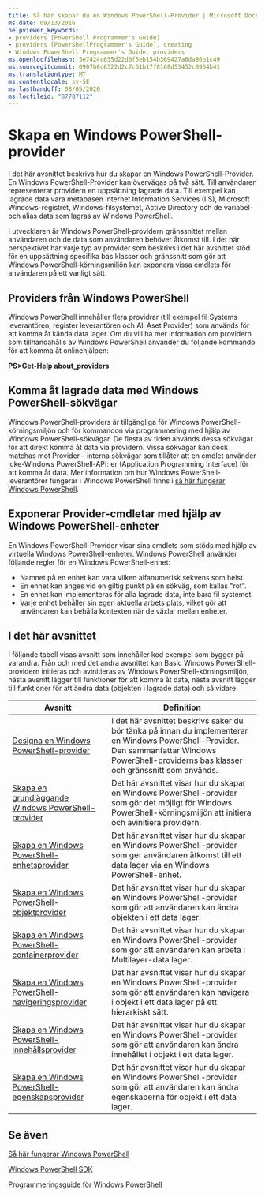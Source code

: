 ```yaml
---
title: Så här skapar du en Windows PowerShell-Provider | Microsoft Docs
ms.date: 09/13/2016
helpviewer_keywords:
- providers [PowerShell Programmer's Guide]
- providers [PowerShellProgrammer's Guide], creating
- Windows PowerShell Programmer's Guide, providers
ms.openlocfilehash: 5e7424c035d22d0f5eb154b369427a6da80b1c49
ms.sourcegitcommit: 0907b8c6322d2c7c61b17f8168d53452c8964b41
ms.translationtype: MT
ms.contentlocale: sv-SE
ms.lasthandoff: 08/05/2020
ms.locfileid: "87787112"
---
```

# <a name="how-to-create-a-windows-powershell-provider"></a>Skapa en Windows PowerShell-provider

I det här avsnittet beskrivs hur du skapar en Windows PowerShell-Provider. En Windows PowerShell-Provider kan övervägas på två sätt. Till användaren representerar providern en uppsättning lagrade data. Till exempel kan lagrade data vara metabasen Internet Information Services (IIS), Microsoft Windows-registret, Windows-filsystemet, Active Directory och de variabel-och alias data som lagras av Windows PowerShell.

I utvecklaren är Windows PowerShell-providern gränssnittet mellan användaren och de data som användaren behöver åtkomst till. I det här perspektivet har varje typ av provider som beskrivs i det här avsnittet stöd för en uppsättning specifika bas klasser och gränssnitt som gör att Windows PowerShell-körningsmiljön kan exponera vissa cmdlets för användaren på ett vanligt sätt.

## <a name="providers-provided-by-windows-powershell"></a>Providers från Windows PowerShell

Windows PowerShell innehåller flera providrar (till exempel fil Systems leverantören, register leverantören och Ali Aset Provider) som används för att komma åt kända data lager. Om du vill ha mer information om providern som tillhandahålls av Windows PowerShell använder du följande kommando för att komma åt onlinehjälpen:

**PS>Get-Help about_providers**

## <a name="accessing-the-stored-data-using-windows-powershell-paths"></a>Komma åt lagrade data med Windows PowerShell-sökvägar

Windows PowerShell-providers är tillgängliga för Windows PowerShell-körningsmiljön och för kommandon via programmering med hjälp av Windows PowerShell-sökvägar. De flesta av tiden används dessa sökvägar för att direkt komma åt data via providern. Vissa sökvägar kan dock matchas mot Provider – interna sökvägar som tillåter att en cmdlet använder icke-Windows PowerShell-API: er (Application Programming Interface) för att komma åt data. Mer information om hur Windows PowerShell-leverantörer fungerar i Windows PowerShell finns i [så här fungerar Windows PowerShell](/previous-versions/ms714658(v=vs.85)).

## <a name="exposing-provider-cmdlets-using-windows-powershell-drives"></a>Exponerar Provider-cmdletar med hjälp av Windows PowerShell-enheter

En Windows PowerShell-Provider visar sina cmdlets som stöds med hjälp av virtuella Windows PowerShell-enheter.
Windows PowerShell använder följande regler för en Windows PowerShell-enhet:

- Namnet på en enhet kan vara vilken alfanumerisk sekvens som helst.
- En enhet kan anges vid en giltig punkt på en sökväg, som kallas "rot".
- En enhet kan implementeras för alla lagrade data, inte bara fil systemet.
- Varje enhet behåller sin egen aktuella arbets plats, vilket gör att användaren kan behålla kontexten när de växlar mellan enheter.

## <a name="in-this-section"></a>I det här avsnittet

I följande tabell visas avsnitt som innehåller kod exempel som bygger på varandra. Från och med det andra avsnittet kan Basic Windows PowerShell-providern initieras och avinitieras av Windows PowerShell-körningsmiljön, nästa avsnitt lägger till funktioner för att komma åt data, nästa avsnitt lägger till funktioner för att ändra data (objekten i lagrade data) och så vidare.

|                                                    Avsnitt                                                    |                                                                                         Definition                                                                                          |
| ----------------------------------------------------------------------------------------------------------- | ------------------------------------------------------------------------------------------------------------------------------------------------------------------------------------------- |
| [Designa en Windows PowerShell-provider](./designing-your-windows-powershell-provider.md)               | I det här avsnittet beskrivs saker du bör tänka på innan du implementerar en Windows PowerShell-Provider. Den sammanfattar Windows PowerShell-providerns bas klasser och gränssnitt som används. |
| [Skapa en grundläggande Windows PowerShell-provider](./creating-a-basic-windows-powershell-provider.md)           | Det här avsnittet visar hur du skapar en Windows PowerShell-provider som gör det möjligt för Windows PowerShell-körningsmiljön att initiera och avinitiera providern.                                        |
| [Skapa en Windows PowerShell-enhetsprovider](./creating-a-windows-powershell-drive-provider.md)           | Det här avsnittet visar hur du skapar en Windows PowerShell-provider som ger användaren åtkomst till ett data lager via en Windows PowerShell-enhet.                                                |
| [Skapa en Windows PowerShell-objektprovider](./creating-a-windows-powershell-item-provider.md)             | Det här avsnittet visar hur du skapar en Windows PowerShell-provider som gör att användaren kan ändra objekten i ett data lager.                                                                  |
| [Skapa en Windows PowerShell-containerprovider](./creating-a-windows-powershell-container-provider.md)   | Det här avsnittet visar hur du skapar en Windows PowerShell-provider som gör att användaren kan arbeta i Multilayer-data lager.                                                                        |
| [Skapa en Windows PowerShell-navigeringsprovider](./creating-a-windows-powershell-navigation-provider.md) | Det här avsnittet visar hur du skapar en Windows PowerShell-provider som gör att användaren kan navigera i objekt i ett data lager på ett hierarkiskt sätt.                                           |
| [Skapa en Windows PowerShell-innehållsprovider](./creating-a-windows-powershell-content-provider.md)       | Det här avsnittet visar hur du skapar en Windows PowerShell-provider som gör att användaren kan ändra innehållet i objekt i ett data lager.                                                       |
| [Skapa en Windows PowerShell-egenskapsprovider](./creating-a-windows-powershell-property-provider.md)     | Det här avsnittet visar hur du skapar en Windows PowerShell-provider som gör att användaren kan ändra egenskaperna för objekt i ett data lager.                                                    |

## <a name="see-also"></a>Se även

[Så här fungerar Windows PowerShell](/previous-versions/ms714658(v=vs.85))

[Windows PowerShell SDK](../windows-powershell-reference.md)

[Programmeringsguide för Windows PowerShell](./windows-powershell-programmer-s-guide.md)
